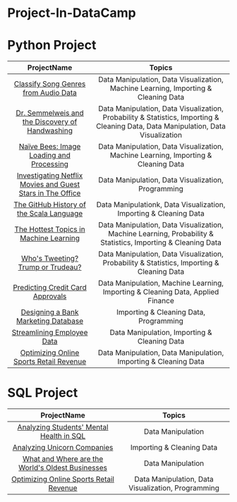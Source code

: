 # Project-In-DataCamp


# Python Project

  ProjectName   |Topics 
:---------:|:-------:
  [Classify Song Genres from Audio Data](https://github.com/TansineePraopunt/Project-In-DataCamp/blob/main/Python/Classify%20Song%20Genres%20from%20Audio%20Data.ipynb) |Data Manipulation, Data Visualization, Machine Learning, Importing & Cleaning Data
  [Dr. Semmelweis and the Discovery of Handwashing](https://github.com/TansineePraopunt/Project-In-DataCamp/tree/main/Python/Dr.%20Semmelweis%20and%20the%20Discovery%20of%20Handwashing)| Data Manipulation, Data Visualization, Probability & Statistics, Importing & Cleaning Data, Data Manipulation, Data Visualization
  [Naïve Bees: Image Loading and Processing](https://github.com/TansineePraopunt/Project-In-DataCamp/tree/main/Python/Na%C3%AFve%20Bees_%20Image%20Loading%20and%20Processing) |Data Manipulation, Data Visualization, Machine Learning, Importing & Cleaning Data
  [Investigating Netflix Movies and Guest Stars in The Office](https://github.com/TansineePraopunt/Project-In-DataCamp/tree/main/Python/Investigating%20Netflix%20Movies%20and%20Guest%20Stars%20in%20The%20Office) | Data Manipulation, Data Visualization, Programming
  [The GitHub History of the Scala Language](https://github.com/TansineePraopunt/Project-In-DataCamp/tree/main/Python/The%20GitHub%20History%20of%20the%20Scala%20Language) |Data Manipulationk, Data Visualization, Importing & Cleaning Data
  [The Hottest Topics in Machine Learning](https://github.com/TansineePraopunt/Project-In-DataCamp/tree/main/Python/The%20Hottest%20Topics%20in%20Machine%20Learning)| Data Manipulation, Data Visualization, Machine Learning, Probability & Statistics, Importing & Cleaning Data
  [Who's Tweeting? Trump or Trudeau?](https://github.com/TansineePraopunt/Project-In-DataCamp/tree/main/Python/Who's%20Tweeting_%20Trump%20or%20Trudeau)| Data Manipulation, Data Visualization, Probability & Statistics, Importing & Cleaning Data
  [Predicting Credit Card Approvals](https://github.com/TansineePraopunt/Project-In-DataCamp/tree/main/Python/Predicting%20Credit%20Card%20Approvals)|Data Manipulation, Machine Learning, Importing & Cleaning Data, Applied Finance
  [Designing a Bank Marketing Database](https://github.com/TansineePraopunt/Project-In-DataCamp/tree/main/Python/Designing%20a%20Bank%20Marketing%20Database)|Importing & Cleaning Data, Programming
  [Streamlining Employee Data](https://github.com/TansineePraopunt/Project-In-DataCamp/tree/main/Python/Streamlining%20Employee%20Data)| Data Manipulation, Importing & Cleaning Data
  [Optimizing Online Sports Retail Revenue](https://github.com/TansineePraopunt/Project-In-DataCamp/tree/main/Python/Optimizing%20Online%20Sports%20Retail%20Revenue)|Data Manipulation, Data Manipulation, Importing & Cleaning Data
  
  
# SQL Project
 ProjectName   |Topics 
:---------:|:-------:
  [Analyzing Students' Mental Health in SQL](https://github.com/TansineePraopunt/Project-In-DataCamp/tree/main/SQL/Analyzing%20Students'%20Mental%20Health%20in%20SQL) |Data Manipulation
  [Analyzing Unicorn Companies](https://github.com/TansineePraopunt/Project-In-DataCamp/tree/main/SQL/Analyzing%20Unicorn%20Companies)|Importing & Cleaning Data
  [What and Where are the World's Oldest Businesses](https://github.com/TansineePraopunt/Project-In-DataCamp/tree/main/SQL/What%20and%20Where%20are%20the%20World's%20Oldest%20Businesses) |Data Manipulation
  [Optimizing Online Sports Retail Revenue](https://github.com/TansineePraopunt/Project-In-DataCamp/blob/main/SQL/Optimizing%20Online%20Sports%20Retail%20Revenue.ipynb) | Data Manipulation, Data Visualization, Programming
